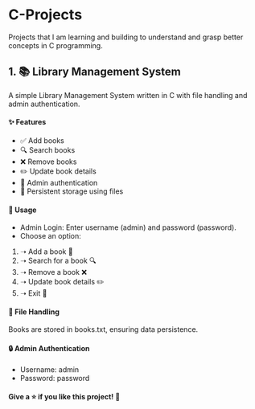# C-Projects
Projects that I am learning and building to understand and grasp better concepts in C programming.
## 1. 📚 Library Management System
A simple Library Management System written in C with file handling and admin authentication.
#### ✨ Features
- ✅ Add books
- 🔍 Search books
- ❌ Remove books
- ✏️ Update book details
- 🔑 Admin authentication
- 💾 Persistent storage using files
#### 📜 Usage
- Admin Login: Enter username (admin) and password (password).
- Choose an option:
1) ➝ Add a book 📖
2) ➝ Search for a book 🔍
3) ➝ Remove a book ❌
4) ➝ Update book details ✏️
5) ➝ Exit 🚪
#### 📝 File Handling
Books are stored in books.txt, ensuring data persistence.
#### 🔒 Admin Authentication
- Username: admin
- Password: password
#### Give a ⭐ if you like this project! 🚀
